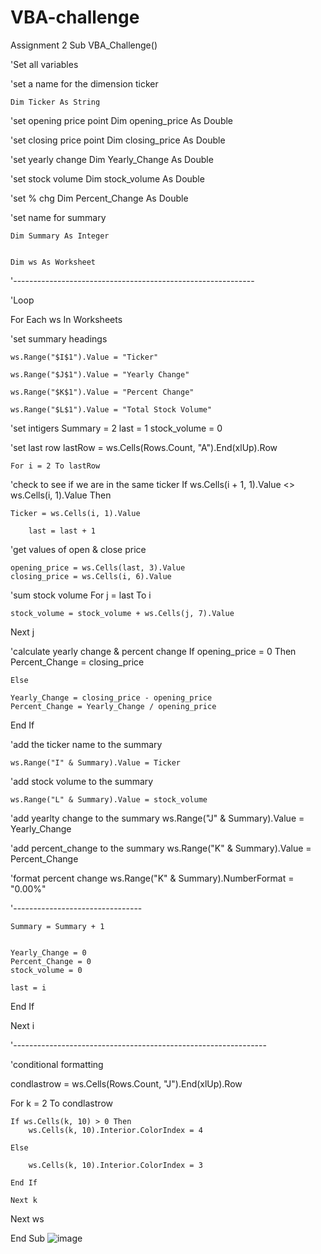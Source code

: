 # VBA-challenge
Assignment 2
Sub VBA_Challenge()

'Set all variables

'set a name for the dimension ticker

    Dim Ticker As String

'set opening price point
    Dim opening_price As Double

'set closing price point
    Dim closing_price As Double

'set yearly change
    Dim Yearly_Change As Double
    
 'set stock volume
    Dim stock_volume As Double
    
'set % chg
    Dim Percent_Change As Double


'set name for summary

    Dim Summary As Integer
    
    
    Dim ws As Worksheet
    
'------------------------------------------------------------
    
'Loop

For Each ws In Worksheets

'set summary headings

    ws.Range("$I$1").Value = "Ticker"
    
    ws.Range("$J$1").Value = "Yearly Change"
    
    ws.Range("$K$1").Value = "Percent Change"
    
    ws.Range("$L$1").Value = "Total Stock Volume"
    
'set intigers
    Summary = 2
    last = 1
    stock_volume = 0

'set last row
    lastRow = ws.Cells(Rows.Count, "A").End(xlUp).Row
    
    
    For i = 2 To lastRow
    

'check to see if we are in the same ticker
    If ws.Cells(i + 1, 1).Value <> ws.Cells(i, 1).Value Then
    
    Ticker = ws.Cells(i, 1).Value
    
        last = last + 1
    
'get values of open & close price

    opening_price = ws.Cells(last, 3).Value
    closing_price = ws.Cells(i, 6).Value
    
'sum stock volume
For j = last To i

    stock_volume = stock_volume + ws.Cells(j, 7).Value
    
Next j

'calculate yearly change & percent change
    If opening_price = 0 Then
        Percent_Change = closing_price
    
    Else
    
    Yearly_Change = closing_price - opening_price
    Percent_Change = Yearly_Change / opening_price
    
  End If
    

'add the ticker name to the summary

    ws.Range("I" & Summary).Value = Ticker

'add stock volume to the summary

    ws.Range("L" & Summary).Value = stock_volume
    
'add yearlty change to the summary
    ws.Range("J" & Summary).Value = Yearly_Change

'add percent_change to the summary
    ws.Range("K" & Summary).Value = Percent_Change
    
 'format percent change
    ws.Range("K" & Summary).NumberFormat = "0.00%"

'--------------------------------
    
    
    Summary = Summary + 1
    
    
    Yearly_Change = 0
    Percent_Change = 0
    stock_volume = 0
    
    last = i
    

End If

Next i


'---------------------------------------------------------------

'conditional formatting

condlastrow = ws.Cells(Rows.Count, "J").End(xlUp).Row

For k = 2 To condlastrow

    If ws.Cells(k, 10) > 0 Then
        ws.Cells(k, 10).Interior.ColorIndex = 4
    
    Else
    
        ws.Cells(k, 10).Interior.ColorIndex = 3
    
    End If
    
    Next k


Next ws

End Sub
![image](https://user-images.githubusercontent.com/105953716/177457835-0537a1ee-5c2b-49c2-85f0-45dfb7f91596.png)

